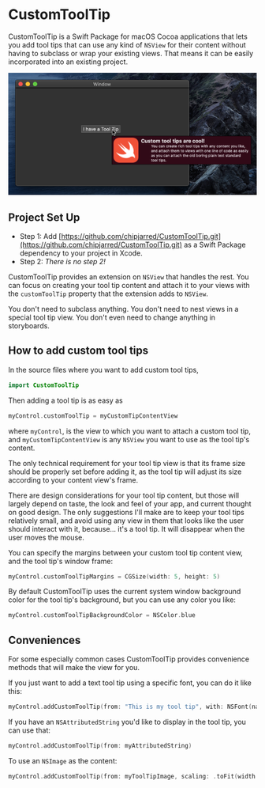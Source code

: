 # CustomToolTip

CustomToolTip is a Swift Package for macOS Cocoa applications that lets you add tool tips that can use any kind of  `NSView` for their content without having to subclass or wrap your existing views.  That means it can be easily incorporated into an existing project.

![Screenshot](./Images/ScreenShot.png)

## Project Set Up

- Step 1: Add [https://github.com/chipjarred/CustomToolTip.git](https://github.com/chipjarred/CustomToolTip.git) as a Swift Package dependency to your project in Xcode.
- Step 2: *There is no step 2!*

CustomToolTip provides an extension on `NSView` that handles the rest.  You can focus on creating your tool tip content and attach it to your views with the `customToolTip` property that the extension adds to `NSView`.

You don't need to subclass anything. You don't need to nest views in a special tool tip view.  You don't even need to change anything in storyboards.  

## How to add custom tool tips

In the source files where you want to add custom tool tips, 

```swift
import CustomToolTip
```
Then adding a tool tip is as easy as

```swift
myControl.customToolTip = myCustomTipContentView
```
where `myControl`, is the view to which you want to attach a custom tool tip, and  `myCustomTipContentView` is any `NSView` you want to use as the tool tip's content.

The only technical requirement for your tool tip view is that its frame size should be properly set before adding it, as the tool tip will adjust its size according to your content view's frame.  

There are design considerations for your tool tip content, but those will largely depend on taste, the look and feel of your app, and current thought on good design.  The only suggestions I'll make are to keep your tool tips relatively small, and avoid using any view in them that looks like the user should interact with it, because... it's a tool tip.  It will disappear when the user moves the mouse.  

You can specify the margins between your custom tool tip content view, and the tool tip's window frame:

```swift
myControl.customToolTipMargins = CGSize(width: 5, height: 5)
```

By default CustomToolTip uses the current system window background color for the tool tip's background, but you can use any color you like:

```swift
myControl.customToolTipBackgroundColor = NSColor.blue
```

## Conveniences

For some especially common cases CustomToolTip provides convenience methods that will make the view for you.

If you just want to add a text tool tip using a specific font, you can do it like this:

```swift
myControl.addCustomToolTip(from: "This is my tool tip", with: NSFont(name: "Chalkboard", size: 20))
```

If you have an `NSAttributedString` you'd like to display in the tool tip, you can use that:

```swift
myControl.addCustomToolTip(from: myAttributedString)
```

To use an `NSImage` as the content:

```swift
myControl.addCustomToolTip(from: myToolTipImage, scaling: .toFit(width: 50, height: 50))
```
